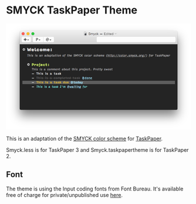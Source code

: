 SMYCK TaskPaper Theme
=====================

![](smyck.png)

This is an adaptation of the [SMYCK color scheme](http://color.smyck.org/) for [TaskPaper](http://www.hogbaysoftware.com/products/taskpaper).

Smyck.less is for TaskPaper 3 and Smyck.taskpapertheme is for TaskPaper 2.

Font
----
The theme is using the Input coding fonts from Font Bureau. It's available free of charge for private/unpublished use [here](http://input.fontbureau.com/download/).